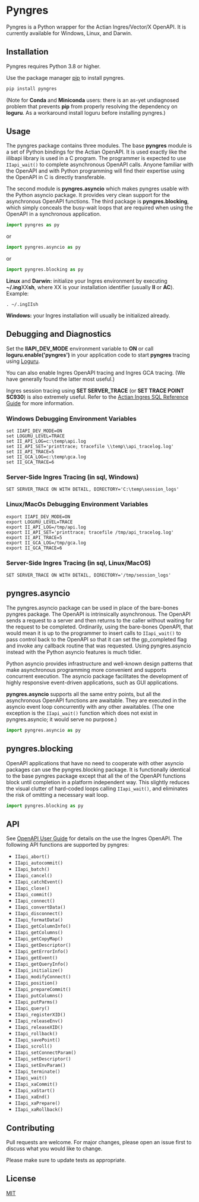 # Pyngres

Pyngres is a Python wrapper for the Actian Ingres/Vector/X OpenAPI. It is
currently available for Windows, Linux, and Darwin.

## Installation

Pyngres requires Python 3.8 or higher. 

Use the package manager [pip](https://pip.pypa.io/en/stable/) to install pyngres.

```bash
pip install pyngres
```

(Note for **Conda** and **Miniconda** users: there is an as-yet undiagnosed problem that prevents **pip** from properly resolving the dependency on **loguru**. As a workaround install loguru before installing pyngres.)

## Usage

The pyngres package contains three modules. The base **pyngres** module is a set of
Python bindings for the Actian OpenAPI. It is used exactly like the iilibapi 
library is used in a C program. The programmer is expected to use `IIapi_wait()` to 
complete asynchronous OpenAPI calls. Anyone familiar with the OpenAPI and
with Python programming will find their expertise using the OpenAPI in C is 
directly transferable. 

The second module is **pyngres.asyncio** which makes pyngres
usable with the Python asyncio package. It provides very clean support for
the asynchronous OpenAPI functions. The third package is **pyngres.blocking**, which
simply conceals the busy-wait loops that are required when using the OpenAPI 
in a synchronous application.

```python
import pyngres as py
```
or
```python
import pyngres.asyncio as py
```
or
```python
import pyngres.blocking as py
```

**Linux** and **Darwin:** initialize your Ingres environment by executing **~/.ing**XX**sh**, where XX
is your installation identifier (usually **II** or **AC**). Example:

```
. ~/.ingIIsh
```

**Windows:** your Ingres installation will usually be initialized already.

## Debugging and Diagnostics

Set the **IIAPI_DEV_MODE** environment variable to **ON** or call **loguru.enable('pyngres')**
in your application code to start **pyngres** tracing using 
[Loguru](https://loguru.readthedocs.io/en/stable/).

You can also enable Ingres OpenAPI tracing and Ingres GCA tracing. (We have generally found the latter most useful.) 

Ingres session tracing using **SET SERVER_TRACE** (or **SET TRACE POINT SC930**) is also extremely useful. Refer to the [Actian Ingres SQL Reference Guide](https://docs.actian.com/actianx/12.0/index.html#page/SQLRef/SERVER_TRACE.htm) for more information.

### Windows Debugging Environment Variables
```
set IIAPI_DEV_MODE=ON
set LOGURU_LEVEL=TRACE
set II_API_LOG=c:\temp\api.log
set II_API_SET='printtrace; tracefile \\temp\\api_tracelog.log'
set II_API_TRACE=5
set II_GCA_LOG=c:\temp\gca.log
set II_GCA_TRACE=6
```

### Server-Side Ingres Tracing (in **sql**, Windows)

```
SET SERVER_TRACE ON WITH DETAIL, DIRECTORY='C:\temp\session_logs'
```

### Linux/MacOs Debugging Environment Variables

```
export IIAPI_DEV_MODE=ON
export LOGURU_LEVEL=TRACE
export II_API_LOG=/tmp/api.log
export II_API_SET='printtrace; tracefile /tmp/api_tracelog.log'
export II_API_TRACE=5
export II_GCA_LOG=/tmp/gca.log
export II_GCA_TRACE=6
```

### Server-Side Ingres Tracing (in **sql**, Linux/MacOS)

```
SET SERVER_TRACE ON WITH DETAIL, DIRECTORY='/tmp/session_logs'
```

## pyngres.asyncio

The pyngres.asyncio package can be used in place of the bare-bones pyngres
package. The OpenAPI is intrinsically asynchronous. The OpenAPI sends a request to a 
server and then returns to the caller without waiting for the request to 
be completed. Ordinarily, using the bare-bones OpenAPI, that would mean
it is up to the programmer to insert calls to `IIapi_wait()` 
to pass control back to the OpenAPI so that it can set the gp_completed flag 
and invoke any callback routine that was requested. Using pyngres.asyncio 
instead with the Python asyncio features is much tidier.

Python asyncio provides infrastructure and well-known design patterns that
make asynchronous programming more convenient and supports
concurrent execution. The asyncio package facilitates the development of 
highly responsive event-driven applications, such as GUI applications.

**pyngres.asyncio** supports all the same entry points, but all the asynchronous 
OpenAPI functions are awaitable. They are executed in the asyncio event loop
concurrently with any other awaitables. (The one exception is the `IIapi_wait()`
function which does not exist in pyngres.asyncio; it would serve no purpose.)

```python
import pyngres.asyncio as py
```

## pyngres.blocking

OpenAPI applications that have no need to cooperate with other asyncio 
packages can use the pyngres.blocking package. It is functionally identical
to the base pyngres package except that all the of the OpenAPI functions 
block until completion in a platform independent way. This slightly reduces
the visual clutter of hard-coded loops calling `IIapi_wait()`, and eliminates
the risk of omitting a necessary wait loop. 

```python
import pyngres.blocking as py
```

## API

See [OpenAPI User Guide](https://docs.actian.com/ingres/11.2/#page/OpenAPIUser/OpenAPIUser_Title.htm) for details on the use the Ingres OpenAPI. The following API functions are supported by pyngres:

- `IIapi_abort()`
- `IIapi_autocommit()`
- `IIapi_batch()`
- `IIapi_cancel()`
- `IIapi_catchEvent()`
- `IIapi_close()`
- `IIapi_commit()`
- `IIapi_connect()`
- `IIapi_convertData()`
- `IIapi_disconnect()`
- `IIapi_formatData()`
- `IIapi_getColumnInfo()`
- `IIapi_getColumns()`
- `IIapi_getCopyMap()`
- `IIapi_getDescriptor()`
- `IIapi_getErrorInfo()`
- `IIapi_getEvent()`
- `IIapi_getQueryInfo()`
- `IIapi_initialize()`
- `IIapi_modifyConnect()`
- `IIapi_position()`
- `IIapi_prepareCommit()`
- `IIapi_putColumns()`
- `IIapi_putParms()`
- `IIapi_query()`
- `IIapi_registerXID()`
- `IIapi_releaseEnv()`
- `IIapi_releaseXID()`
- `IIapi_rollback()`
- `IIapi_savePoint()`
- `IIapi_scroll()`
- `IIapi_setConnectParam()`
- `IIapi_setDescriptor()`
- `IIapi_setEnvParam()`
- `IIapi_terminate()`
- `IIapi_wait()`
- `IIapi_xaCommit()`
- `IIapi_xaStart()`
- `IIapi_xaEnd()`
- `IIapi_xaPrepare()`
- `IIapi_xaRollback()`

## Contributing

Pull requests are welcome. For major changes, please open an issue first
to discuss what you would like to change.

Please make sure to update tests as appropriate.

## License

[MIT](https://choosealicense.com/licenses/mit/)

